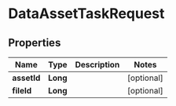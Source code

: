 

# DataAssetTaskRequest


## Properties

Name | Type | Description | Notes
------------ | ------------- | ------------- | -------------
**assetId** | **Long** |  |  [optional]
**fileId** | **Long** |  |  [optional]



